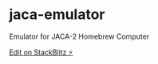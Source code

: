 # jaca-emulator

Emulator for JACA-2 Homebrew Computer

[Edit on StackBlitz ⚡️](https://stackblitz.com/edit/jaca-emulator)